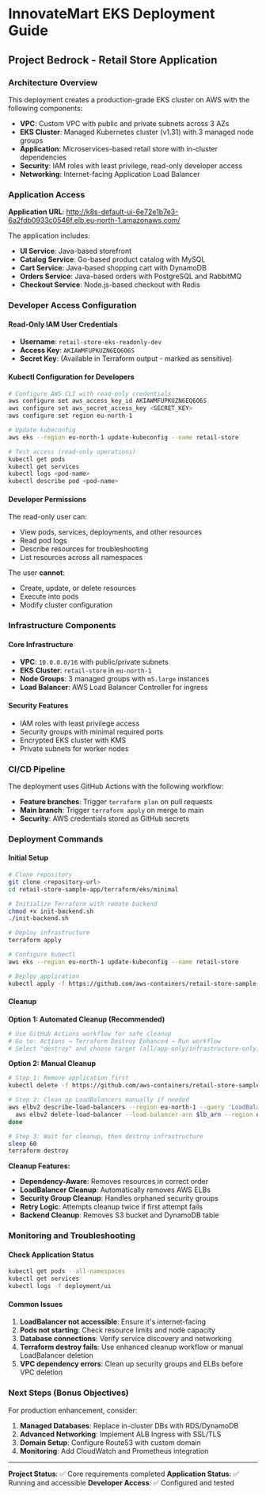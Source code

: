 # InnovateMart EKS Deployment Guide
## Project Bedrock - Retail Store Application

### Architecture Overview

This deployment creates a production-grade EKS cluster on AWS with the following components:

- **VPC**: Custom VPC with public and private subnets across 3 AZs
- **EKS Cluster**: Managed Kubernetes cluster (v1.31) with 3 managed node groups
- **Application**: Microservices-based retail store with in-cluster dependencies
- **Security**: IAM roles with least privilege, read-only developer access
- **Networking**: Internet-facing Application Load Balancer

### Application Access

**Application URL**: http://k8s-default-ui-6e72e1b7e3-6a2fdb0933c0546f.elb.eu-north-1.amazonaws.com/

The application includes:
- **UI Service**: Java-based storefront
- **Catalog Service**: Go-based product catalog with MySQL
- **Cart Service**: Java-based shopping cart with DynamoDB
- **Orders Service**: Java-based orders with PostgreSQL and RabbitMQ  
- **Checkout Service**: Node.js-based checkout with Redis

### Developer Access Configuration

#### Read-Only IAM User Credentials
- **Username**: `retail-store-eks-readonly-dev`
- **Access Key**: `AKIAWMFUPKUZN6EQ6O6S`
- **Secret Key**: (Available in Terraform output - marked as sensitive)

#### Kubectl Configuration for Developers
```bash
# Configure AWS CLI with read-only credentials
aws configure set aws_access_key_id AKIAWMFUPKUZN6EQ6O6S
aws configure set aws_secret_access_key <SECRET_KEY> 
aws configure set region eu-north-1

# Update kubeconfig
aws eks --region eu-north-1 update-kubeconfig --name retail-store

# Test access (read-only operations)
kubectl get pods
kubectl get services
kubectl logs <pod-name>
kubectl describe pod <pod-name>
```

#### Developer Permissions
The read-only user can:
- View pods, services, deployments, and other resources
- Read pod logs
- Describe resources for troubleshooting
- List resources across all namespaces

The user **cannot**:
- Create, update, or delete resources
- Execute into pods
- Modify cluster configuration

### Infrastructure Components

#### Core Infrastructure
- **VPC**: `10.0.0.0/16` with public/private subnets
- **EKS Cluster**: `retail-store` in `eu-north-1`
- **Node Groups**: 3 managed groups with `m5.large` instances
- **Load Balancer**: AWS Load Balancer Controller for ingress

#### Security Features
- IAM roles with least privilege access
- Security groups with minimal required ports
- Encrypted EKS cluster with KMS
- Private subnets for worker nodes

### CI/CD Pipeline

The deployment uses GitHub Actions with the following workflow:
- **Feature branches**: Trigger `terraform plan` on pull requests
- **Main branch**: Trigger `terraform apply` on merge to main
- **Security**: AWS credentials stored as GitHub secrets

### Deployment Commands

#### Initial Setup
```bash
# Clone repository
git clone <repository-url>
cd retail-store-sample-app/terraform/eks/minimal

# Initialize Terraform with remote backend
chmod +x init-backend.sh
./init-backend.sh

# Deploy infrastructure
terraform apply

# Configure kubectl
aws eks --region eu-north-1 update-kubeconfig --name retail-store

# Deploy application
kubectl apply -f https://github.com/aws-containers/retail-store-sample-app/releases/latest/download/kubernetes.yaml
```

#### Cleanup

**Option 1: Automated Cleanup (Recommended)**
```bash
# Use GitHub Actions workflow for safe cleanup
# Go to: Actions → Terraform Destroy Enhanced → Run workflow
# Select "destroy" and choose target (all/app-only/infrastructure-only)
```

**Option 2: Manual Cleanup**
```bash
# Step 1: Remove application first
kubectl delete -f https://github.com/aws-containers/retail-store-sample-app/releases/latest/download/kubernetes.yaml

# Step 2: Clean up LoadBalancers manually if needed
aws elbv2 describe-load-balancers --region eu-north-1 --query 'LoadBalancers[?contains(LoadBalancerName, `k8s-`)].LoadBalancerArn' --output text | while read lb_arn; do
  aws elbv2 delete-load-balancer --load-balancer-arn $lb_arn --region eu-north-1
done

# Step 3: Wait for cleanup, then destroy infrastructure
sleep 60
terraform destroy
```

**Cleanup Features:**
- **Dependency-Aware**: Removes resources in correct order
- **LoadBalancer Cleanup**: Automatically removes AWS ELBs
- **Security Group Cleanup**: Handles orphaned security groups
- **Retry Logic**: Attempts cleanup twice if first attempt fails
- **Backend Cleanup**: Removes S3 bucket and DynamoDB table

### Monitoring and Troubleshooting

#### Check Application Status
```bash
kubectl get pods --all-namespaces
kubectl get services
kubectl logs -f deployment/ui
```

#### Common Issues
1. **LoadBalancer not accessible**: Ensure it's internet-facing
2. **Pods not starting**: Check resource limits and node capacity
3. **Database connections**: Verify service discovery and networking
4. **Terraform destroy fails**: Use enhanced cleanup workflow or manual LoadBalancer deletion
5. **VPC dependency errors**: Clean up security groups and ELBs before VPC deletion

### Next Steps (Bonus Objectives)

For production enhancement, consider:
1. **Managed Databases**: Replace in-cluster DBs with RDS/DynamoDB
2. **Advanced Networking**: Implement ALB Ingress with SSL/TLS
3. **Domain Setup**: Configure Route53 with custom domain
4. **Monitoring**: Add CloudWatch and Prometheus integration

---
**Project Status**: ✅ Core requirements completed
**Application Status**: ✅ Running and accessible
**Developer Access**: ✅ Configured and tested